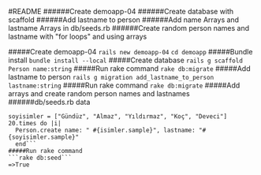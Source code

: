 #README
######Create demoapp-04
######Create database with scaffold
######Add lastname to person
######Add name Arrays and lastname Arrays in db/seeds.rb
######Create random person names and lastname with "for loops" and using arrays


#####Create demoapp-04
```rails new demoapp-04```
```cd demoapp```
#####Bundle install
```bundle install --local```
#####Create database 
```rails g scaffold Person name:string```
#####Run rake command
```rake db:migrate```
#####Add lastname to person
```rails g migration add_lastname_to_person lastname:string```
#####Run rake command
```rake db:migrate```
#####Add arrays and create random person names and lastnames
######db/seeds.rb data
```isimler = ["Atilla", "Oğuz", "Kaan", "Koray", "Deniz", "Mahmut", "Mehmet", "Mahmut"]
soyisimler = ["Gündüz", "Almaz", "Yıldırmaz", "Koç", "Deveci"]
20.times do |i|
  Person.create name: " #{isimler.sample}", lastname: "#{soyisimler.sample}"
  end```
#####Run rake command
```rake db:seed```
=>True
  




